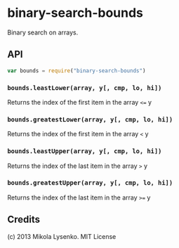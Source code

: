 binary-search-bounds
====================
Binary search on arrays.

## API

```javascript
var bounds = require("binary-search-bounds")
```

### `bounds.leastLower(array, y[, cmp, lo, hi])`
Returns the index of the first item in the array `<=` y

### `bounds.greatestLower(array, y[, cmp, lo, hi])`
Returns the index of the first item in the array `<` y

### `bounds.leastUpper(array, y[, cmp, lo, hi])`
Returns the index of the last item in the array `>` y

### `bounds.greatestUpper(array, y[, cmp, lo, hi])`
Returns the index of the last item in the array `>=` y

## Credits
(c) 2013 Mikola Lysenko. MIT License